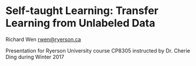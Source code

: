 # Self-taught Learning: Transfer Learning from Unlabeled Data

Richard Wen
rwen@ryerson.ca

Presentation for Ryerson University course CP8305 instructed by Dr. Cherie Ding during Winter 2017
